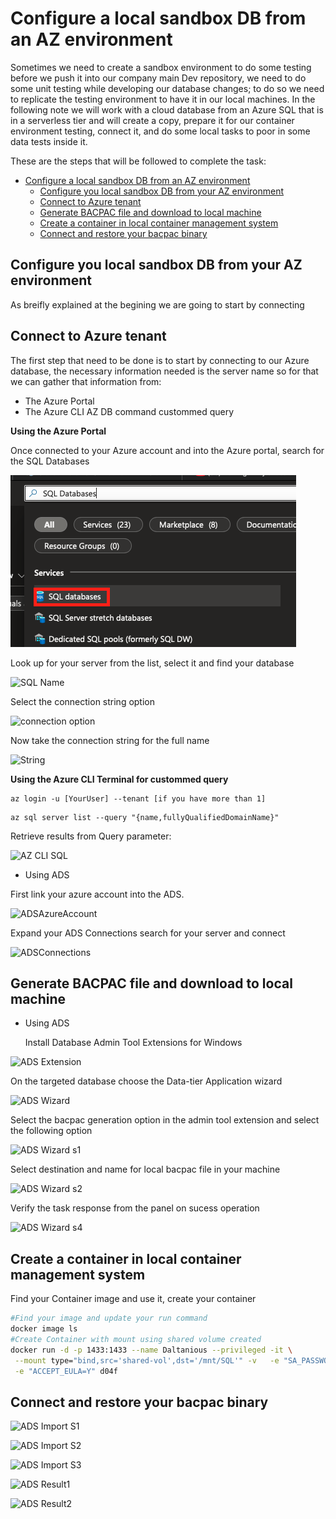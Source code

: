 # Configure a local sandbox DB from an AZ environment

  Sometimes we need to create a sandbox environment to do some testing before we push it into our company main Dev repository, we need to do some unit testing while developing our database changes; to do so we need to replicate the testing environment to have it in our local machines. In the following note we will work with a cloud database from an Azure SQL that is in a serverless tier and will create a copy, prepare it for our container environment testing, connect it, and do some local tasks to poor in some data tests inside it.

 These are the steps that will be followed to complete the task:


- [Configure a local sandbox DB from an AZ environment](#configure-a-local-sandbox-db-from-an-az-environment)
  - [Configure you local sandbox DB from your AZ environment](#configure-you-local-sandbox-db-from-your-az-environment)
  - [Connect to Azure tenant](#connect-to-azure-tenant)
  - [Generate BACPAC file and download to local machine](#generate-bacpac-file-and-download-to-local-machine)
  - [Create a container in local container management system](#create-a-container-in-local-container-management-system)
  - [Connect and restore your bacpac binary](#connect-and-restore-your-bacpac-binary)

## Configure you local sandbox DB from your AZ environment

As breifly explained at the begining we are going to start by connecting 

## Connect to Azure tenant

  The first step that need to be done is to start by connecting to our Azure database, the necessary information needed is the server name so for that we can gather that information from:

   * The Azure Portal  
   * The Azure CLI AZ DB command custommed query
   

  **Using the Azure Portal**

Once connected to your Azure account and into the Azure portal, search for the SQL Databases

![SQL Servers](./images/sqlservers.png)

Look up for your server from the list, select it and find your database

![SQL Name](/images/sql%20name.png)

Select the connection string option

![connection option](/images/connection%20option.png)

Now take the connection string for the full name

![String](/images/string.png)

**Using the Azure CLI Terminal for custommed query**

    
  ```azurecli
  az login -u [YourUser] --tenant [if you have more than 1]
  ```
    
  ```azurecli
  az sql server list --query "{name,fullyQualifiedDomainName}"
  ```
  
  
  Retrieve results from Query parameter:

  ![AZ CLI SQL](/images/AZ%20CLI%20SQL%20ls.png)


   - Using ADS
  
  First link your azure account into the ADS.

![ADSAzureAccount](/images/AzureAccount.png)

Expand your ADS Connections search for your server and connect

![ADSConnections](/images/ADS%20Connections.png)



## Generate BACPAC file and download to local machine

- Using ADS
  
  Install Database Admin Tool Extensions for Windows 

![ADS Extension](/images/ADS%20extension.png)

On the targeted database choose the Data-tier Application wizard

![ADS Wizard](/images/ADS%20Wizard%20choose.png)

Select the bacpac generation option in the admin tool extension and select the following option

![ADS Wizard s1](/images/ADS%20Wiz%20step1.png)

Select destination and name for local bacpac file in your machine

![ADS Wizard s2](/images/ADS%20Wiz%20step2.png)

Verify the task response from the panel on sucess operation

![ADS Wizard s4](/images/ADS%20Wiz%20step4.png)


## Create a container in local container management system

Find your Container image and use it, create your container

```bash
#Find your image and update your run command
docker image ls
#Create Container with mount using shared volume created
docker run -d -p 1433:1433 --name Daltanious --privileged -it \
 --mount type="bind,src='shared-vol',dst='/mnt/SQL'" -v   -e "SA_PASSWORD=Clave01*"\
 -e "ACCEPT_EULA=Y" d04f
```

## Connect and restore your bacpac binary

![ADS Import S1](/images/ADS%20Import%20Step%201.png)

![ADS Import S2](/images/ADS%20Import%20Step%202.png)

![ADS Import S3](/images/ADS%20Import%20Step%203.png)

![ADS Result1](/images/ADS%20Result.png)


![ADS Result2](/images/ADS%20Connection.png)
